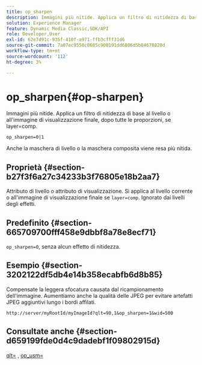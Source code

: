 ```yaml
---
title: op_sharpen
description: Immagini più nitide. Applica un filtro di nitidezza di base al livello o all'immagine di visualizzazione finale, dopo tutte le proporzioni, se layer=comp.
solution: Experience Manager
feature: Dynamic Media Classic,SDK/API
role: Developer,User
exl-id: 62e7d91c-935f-410f-a971-ffb3cfff31d6
source-git-commit: 7a07ec9550c0685c908191dd6806d5b84678820d
workflow-type: tm+mt
source-wordcount: '112'
ht-degree: 3%

---
```


# op_sharpen{#op-sharpen}

Immagini più nitide. Applica un filtro di nitidezza di base al livello o all&#39;immagine di visualizzazione finale, dopo tutte le proporzioni, se layer=comp.

`op_sharpen=0|1`

Anche la maschera di livello o la maschera composita viene resa più nitida.

## Proprietà {#section-b27f3f6a27c34233b3f76805e18b2aa7}

Attributo di livello o attributo di visualizzazione. Si applica al livello corrente o all&#39;immagine di visualizzazione finale se `layer=comp`. Ignorato dai livelli degli effetti.

## Predefinito {#section-665709700fff458e9dbbf8a78e8ecf71}

`op_sharpen=0`, senza alcun effetto di nitidezza.

## Esempio {#section-3202122df5db4e14b358ecabfb6d8b85}

Compensate la leggera sfocatura causata dal ricampionamento dell&#39;immagine. Aumentiamo anche la qualità delle JPEG per evitare artefatti JPEG aggiuntivi lungo i bordi affilati.

`http://server/myRootId/myImageId?qlt=90,1&op_sharpen=1&wid=500`

## Consultate anche {#section-d659199fde0d4c9dadebf1f09802915d}

[qlt=](../../../../../is-api/http-ref/image-serving-api-ref/c-http-protocol-reference/c-command-reference/r-is-http-qlt.md#reference-f69ed0758c784b0385d979820546d352) , [op_usm=](../../../../../is-api/http-ref/image-serving-api-ref/c-http-protocol-reference/c-command-reference/r-op-sharpen.md#reference-c32573230c6140f883efdaa201ea8541)
